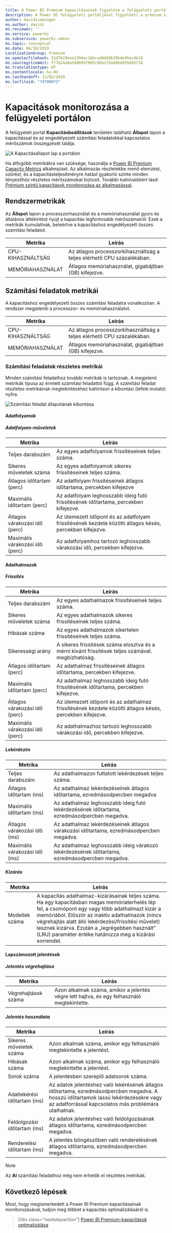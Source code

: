 ```yaml
---
title: A Power BI Premium kapacitásainak figyelése a felügyeleti portállal
description: A Power BI felügyeleti portáljával figyelheti a prémium szintű kapacitások.
author: davidiseminger
ms.author: davidi
ms.reviewer: ''
ms.service: powerbi
ms.subservice: powerbi-admin
ms.topic: conceptual
ms.date: 04/10/2019
LocalizationGroup: Premium
ms.openlocfilehash: 51d7b29eee1394ec1bbcad8d69b39b4e45ecdb18
ms.sourcegitcommit: f77b24a8a588605f005c9bb1fdad864955885718
ms.translationtype: HT
ms.contentlocale: hu-HU
ms.lasthandoff: 12/02/2019
ms.locfileid: "74700073"
---
```

# <a name="monitor-capacities-in-the-admin-portal"></a>Kapacitások monitorozása a felügyeleti portálon

A felügyeleti portál **Kapacitásbeállítások** területén található **Állapot** lapon a kapacitással és az engedélyezett számítási feladatokkal kapcsolatos mérőszámok összegzését találja.  

![A Kapacitásállapot lap a portálon](media/service-admin-premium-monitor-portal/admin-portal-health.png)

Ha átfogóbb metrikákra van szüksége, használja a [Power BI Premium Capacity Metrics](service-admin-premium-monitor-capacity.md) alkalmazást. Az alkalmazás részletekbe menő elemzést, szűrést, és a kapacitásteljesítményre hatást gyakorló szinte minden tényezőhöz részletes mérőszámokat biztosít. További tudnivalókért lásd: [Prémium szintű kapacitások monitorozása az alkalmazással](service-admin-premium-monitor-capacity.md).

## <a name="system-metrics"></a>Rendszermetrikák

Az **Állapot** lapon a processzorhasználat és a memóriahasználat gyors és általános áttekintést nyújt a kapacitás legfontosabb mérőszámairól. Ezek a metrikák kumulatívak, beleértve a kapacitáshoz engedélyezett összes számítási feladatot.

| **Metrika** | **Leírás** |
| --- | --- |
| CPU-KIHASZNÁLTSÁG | Az átlagos processzorkihasználtság a teljes elérhető CPU százalékában. |
| MEMÓRIAHASZNÁLAT | Átlagos memóriahasználat, gigabájtban (GB) kifejezve.|

## <a name="workload-metrics"></a>Számítási feladatok metrikái

A kapacitáshoz engedélyezett összes számítási feladatra vonatkozóan. A rendszer megjeleníti a processzor- és memóriahasználatot.

| **Metrika** | **Leírás** |
| --- | --- |
| CPU-KIHASZNÁLTSÁG | Az átlagos processzorkihasználtság a teljes elérhető CPU százalékában. |
| MEMÓRIAHASZNÁLAT | Átlagos memóriahasználat, gigabájtban (GB) kifejezve.|

### <a name="detailed-workload-metrics"></a>Számítási feladatok részletes metrikái

Minden számítási feladathoz további metrikák is tartoznak. A megjelenő metrikák típusa az érintett számítási feladattól függ. A számítási feladat részletes metrikáinak megtekintéséhez kattintson a kibontási (lefelé mutató) nyílra.

![Számítási feladat állapotának kibontása](media/service-admin-premium-monitor-portal/admin-portal-health-expand.png)

#### <a name="dataflows"></a>Adatfolyamok

##### <a name="dataflow-operations"></a>Adatfolyam-műveletek

| **Metrika** | **Leírás** |
| --- | --- |
| Teljes darabszám | Az egyes adatfolyamok frissítéseinek teljes száma. |
| Sikeres műveletek száma | Az egyes adatfolyamok sikeres frissítéseinek teljes száma.|
| Átlagos időtartam (perc) | Az adatfolyam frissítéseinek átlagos időtartama, percekben kifejezve |
| Maximális időtartam (perc) | Az adatfolyam leghosszabb ideig futó frissítésének időtartama, percekben kifejezve. |
| Átlagos várakozási idő (perc) | Az ütemezett időpont és az adatfolyam frissítésének kezdete közötti átlagos késés, percekben kifejezve. |
| Maximális várakozási idő (perc) | Az adatfolyamhoz tartozó leghosszabb várakozási idő, percekben kifejezve.  |

#### <a name="datasets"></a>Adathalmazok

##### <a name="refresh"></a>Frissítés

| **Metrika** | **Leírás** |
| --- | --- |
| Teljes darabszám | Az egyes adathalmazok frissítéseinek teljes száma. |
| Sikeres műveletek száma | Az egyes adathalmazok sikeres frissítéseinek teljes száma. |
| Hibásak száma | Az egyes adathalmazok sikertelen frissítéseinek teljes száma. |
| Sikerességi arány  | A sikeres frissítések száma elosztva és a mérni kívánt frissítések teljes számával. megbízhatóság. |
| Átlagos időtartam (perc) | Az adathalmaz frissítéseinek átlagos időtartama, percekben kifejezve.  |
| Maximális időtartam (perc) | Az adathalmaz leghosszabb ideig futó frissítésének időtartama, percekben kifejezve. |
| Átlagos várakozási idő (perc) | Az ütemezett időpont és az adathalmaz frissítésének kezdete közötti átlagos késés, percekben kifejezve. |
| Maximális várakozási idő (perc) | Az adathalmazhoz tartozó leghosszabb várakozási idő, percekben kifejezve. |

##### <a name="query"></a>Lekérdezés

| **Metrika** | **Leírás** |
| --- | --- |
| Teljes darabszám | Az adathalmazon futtatott lekérdezések teljes száma. |
| Átlagos időtartam (ms) |Az adathalmaz lekérdezéseinek átlagos időtartama, ezredmásodpercben megadva|
| Maximális időtartam (ms) |Az adathalmaz leghosszabb ideig futó lekérdezésének időtartama, ezredmásodpercben megadva. |
| Átlagos várakozási idő (ms) |Az adathalmaz lekérdezéseinek átlagos várakozási időtartama, ezredmásodpercben megadva. |
| Maximális várakozási idő (ms) |Az adathalmaz leghosszabb ideig várakozó lekérdezésének időtartama, ezredmásodpercben megadva. |

##### <a name="eviction"></a>Kizárás

| **Metrika** | **Leírás** |
| --- | --- |
| Modellek száma | A kapacitás adathalmaz-kizárásainak teljes száma. Ha egy kapacitásban magas memóriaterhelés lép fel, a csomópont egy vagy több adathalmazt kizár a memóriából. Először az inaktív adathalmazok (nincs végrehajtás alatt álló lekérdezési/frissítési művelet) lesznek kizárva. Ezután a „legrégebben használt” (LRU) paraméter értéke határozza meg a kizárási sorrendet. |

#### <a name="paginated-reports"></a>Lapszámozott jelentések

##### <a name="report-execution"></a>Jelentés végrehajtása

| **Metrika** | **Leírás** |
| --- | --- |
| Végrehajtások száma  | Azon alkalmak száma, amikor a jelentés végre lett hajtva, és egy felhasználó megtekintette.|

##### <a name="report-usage"></a>Jelentés használata

| **Metrika** | **Leírás** |
| --- | --- |
| Sikeres műveletek száma | Azon alkalmak száma, amikor egy felhasználó megtekintette a jelentést. |
| Hibásak száma |Azon alkalmak száma, amikor egy felhasználó megtekintette a jelentést.|
| Sorok száma |A jelentésben szereplő adatsorok száma. |
| Adatlekérési időtartam (ms) |Az adatok jelentéshez való lekérésének átlagos időtartama, ezredmásodpercben megadva. A hosszú időtartamok lassú lekérdezésekre vagy az adatforrással kapcsolatos más problémára utalhatnak.  |
| Feldolgozási időtartam (ms) |Az adatok jelentéshez való feldolgozásának átlagos időtartama, ezredmásodpercben megadva. |
| Renderelési időtartam (ms) |A jelentés böngészőben való renderelésének átlagos időtartama, ezredmásodpercben megadva. |

> [!NOTE]
> Az **AI** számítási feladathoz még nem érhetők el részletes metrikák.

## <a name="next-steps"></a>Következő lépések

Most, hogy megismerkedett a Power BI Premium kapacitásainak monitorozásával, tudjon meg többet a kapacitás optimalizálásáról is.

> [!div class="nextstepaction"]
> [Power BI Premium-kapacitások optimalizálása](service-premium-capacity-optimize.md)
